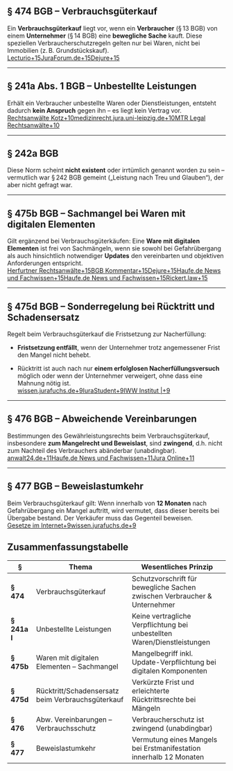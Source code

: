 
## § 474 BGB – Verbrauchsgüterkauf

Ein **Verbrauchsgüterkauf** liegt vor, wenn ein **Verbraucher** (§ 13 BGB) von einem **Unternehmer** (§ 14 BGB) eine **bewegliche Sache** kauft. Diese speziellen Verbraucherschutzregeln gelten nur bei Waren, nicht bei Immobilien (z. B. Grundstückskauf).  
[Lecturio+15JuraForum.de+15Dejure+15](https://www.juraforum.de/lexikon/verbrauchsgueterkaufvertrag?utm_source=chatgpt.com)

---

## § 241a Abs. 1 BGB – Unbestellte Leistungen

Erhält ein Verbraucher unbestellte Waren oder Dienstleistungen, entsteht dadurch **kein Anspruch** gegen ihn – es liegt kein Vertrag vor.  
[Rechtsanwälte Kotz+10medizinrecht.jura.uni-leipzig.de+10MTR Legal Rechtsanwälte+10](https://medizinrecht.jura.uni-leipzig.de/data/S%20I%2008unbestellte%20Leistung.pdf?utm_source=chatgpt.com)

---

## § 242a BGB

Diese Norm scheint **nicht existent** oder irrtümlich genannt worden zu sein – vermutlich war § 242 BGB gemeint („Leistung nach Treu und Glauben“), der aber nicht gefragt war.

---

## § 475b BGB – Sachmangel bei Waren mit digitalen Elementen

Gilt ergänzend bei Verbrauchsgüterkäufen: Eine **Ware mit digitalen Elementen** ist frei von Sachmängeln, wenn sie sowohl bei Gefahrübergang als auch hinsichtlich notwendiger **Updates** den vereinbarten und objektiven Anforderungen entspricht.  
[Herfurtner Rechtsanwälte+15BGB Kommentar+15Dejure+15](https://bgb.kommentar.de/Buch-2/Abschnitt-1/Titel-1/Leistung-nach-Treu-und-Glauben?utm_source=chatgpt.com)[Haufe.de News und Fachwissen+15Haufe.de News und Fachwissen+15Rickert.law+15](https://www.haufe.de/id/kommentar/pruettingwegenweinreich-bgb-kommentar-bgb-475b-bgb-sachmangel-einer-ware-mit-digitalen-elementen-HI16548881.html?utm_source=chatgpt.com)

---

## § 475d BGB – Sonderregelung bei Rücktritt und Schadensersatz

Regelt beim Verbrauchsgüterkauf die Fristsetzung zur Nacherfüllung:

- **Fristsetzung entfällt**, wenn der Unternehmer trotz angemessener Frist den Mangel nicht behebt.
    
- Rücktritt ist auch nach nur **einem erfolglosen Nacherfüllungsversuch** möglich oder wenn der Unternehmer verweigert, ohne dass eine Mahnung nötig ist.  
    [wissen.jurafuchs.de+9IuraStudent+9IWW Institut |+9](https://www.iurastudent.de/lernen/skripte/schuldrecht-bt-vertragliche-schuldverh-ltnisse/1-teil-kaufrecht/iii?utm_source=chatgpt.com)
    

---

## § 476 BGB – Abweichende Vereinbarungen

Bestimmungen des Gewährleistungsrechts beim Verbrauchsgüterkauf, insbesondere **zum Mangelrecht und Beweislast**, sind **zwingend**, d.h. nicht zum Nachteil des Verbrauchers abänderbar (unabdingbar).  
[anwalt24.de+11Haufe.de News und Fachwissen+11Jura Online+11](https://www.haufe.de/id/kommentar/pruettingwegenweinreich-bgb-kommentar-bgb-476-bgb-abweichende-vereinbarungen-HI16548830.html?utm_source=chatgpt.com)

---

## § 477 BGB – Beweislastumkehr

Beim Verbrauchsgüterkauf gilt: Wenn innerhalb von **12 Monaten** nach Gefahrübergang ein Mangel auftritt, wird vermutet, dass dieser bereits bei Übergabe bestand. Der Verkäufer muss das Gegenteil beweisen.  
[Gesetze im Internet+9wissen.jurafuchs.de+9](https://wissen.jurafuchs.de/jqy98e6/normalfall-%C2%A7-477-abs-1-bgb?utm_source=chatgpt.com)


## Zusammenfassungstabelle

|§|Thema|Wesentliches Prinzip|
|---|---|---|
|**§ 474**|Verbrauchsgüterkauf|Schutzvorschrift für bewegliche Sachen zwischen Verbraucher & Unternehmer|
|**§ 241a I**|Unbestellte Leistungen|Keine vertragliche Verpflichtung bei unbestellten Waren/Dienstleistungen|
|**§ 475b**|Waren mit digitalen Elementen – Sachmangel|Mangelbegriff inkl. Update-Verpflichtung bei digitalen Komponenten|
|**§ 475d**|Rücktritt/Schadensersatz beim Verbrauchsgüterkauf|Verkürzte Frist und erleichterte Rücktrittsrechte bei Mängeln|
|**§ 476**|Abw. Vereinbarungen – Verbrauchsschutz|Verbraucherschutz ist zwingend (unabdingbar)|
|**§ 477**|Beweislastumkehr|Vermutung eines Mangels bei Erstmanifestation innerhalb 12 Monaten|